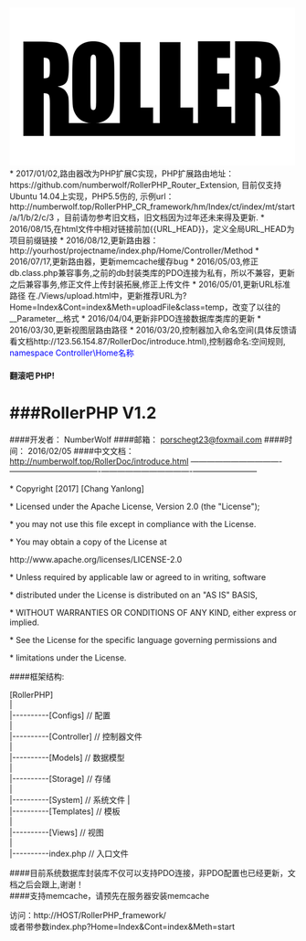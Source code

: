 <img src="Storage/RollerPHP_small.png" />     
* 2017/01/02,路由器改为PHP扩展C实现，PHP扩展路由地址：https://github.com/numberwolf/RollerPHP_Router_Extension, 目前仅支持Ubuntu 14.04上实现，PHP5.5伤的, 示例url：http://numberwolf.top/RollerPHP_CR_framework/hm/Index/ct/index/mt/start/a/1/b/2/c/3 ，目前请勿参考旧文档，旧文档因为过年还未来得及更新.
* 2016/08/15,在html文件中相对链接前加{{URL_HEAD}}，定义全局URL_HEAD为项目前缀链接
* 2016/08/12,更新路由器：http://yourhost/projectname/index.php/Home/Controller/Method
* 2016/07/17,更新路由器，更新memcache缓存bug
* 2016/05/03,修正db.class.php兼容事务,之前的db封装类库的PDO连接为私有，所以不兼容，更新之后兼容事务,修正文件上传封装拓展,修正上传文件
* 2016/05/01,更新URL标准路径 在./Views/upload.html中，更新推荐URL为?Home=Index&Cont=index&Meth=uploadFile&class=temp，改变了以往的__Parameter__格式
* 2016/04/04,更新非PDO连接数据库类库的更新
* 2016/03/30,更新视图层路由路径                 
* 2016/03/20,控制器加入命名空间(具体反馈请看文档http://123.56.154.87/RollerDoc/introduce.html),控制器命名:空间规则, <font color="blue">namespace Controller\Home名称</font> 
	  
#### 翻滚吧 PHP!      
###RollerPHP V1.2
======================================================================   
####开发者：	NumberWolf
####邮箱：		porschegt23@foxmail.com
####时间：		2016/02/05
####中文文档：	http://numberwolf.top/RollerDoc/introduce.html
———————————-———————————-———————————-————————
      
 <p>* Copyright [2017] [Chang Yanlong]</p>

 <p>* Licensed under the Apache License, Version 2.0 (the "License");</p>
 <p>* you may not use this file except in compliance with the License.</p>
 <p>* You may obtain a copy of the License at</p>

 <p>   http://www.apache.org/licenses/LICENSE-2.0</p>

 <p>* Unless required by applicable law or agreed to in writing, software</p>
 <p>* distributed under the License is distributed on an "AS IS" BASIS,</p>
 <p>* WITHOUT WARRANTIES OR CONDITIONS OF ANY KIND, either express or implied.</p>
 <p>* See the License for the specific language governing permissions and</p>
 <p>* limitations under the License.</p>


####框架结构:  

[RollerPHP]   
|     
|----------[Configs]                         // 配置        
|     
|----------[Controller]                      // 控制器文件     
|     
|----------[Models]				  	 		 // 数据模型   
|          
|----------[Storage]						 // 存储       
|     
|----------[System]              			 // 系统文件
|     
|----------[Templates] 						 // 模板    
|    
|----------[Views]							 // 视图     
|     
|----------index.php 						 // 入口文件     


####目前系统数据库封装库不仅可以支持PDO连接，非PDO配置也已经更新，文档之后会跟上,谢谢！    
####支持memcache，请预先在服务器安装memcache     

访问：http://HOST/RollerPHP_framework/        
或者带参数index.php?Home=Index&Cont=index&Meth=start
